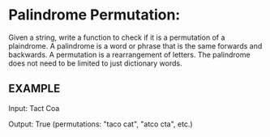 # Palindrome Permutation: 

Given a string, write a function to check if it is a permutation of a plaindrome. A palindrome is a word or phrase that is the same forwards and backwards. A permutation is a rearrangement of letters. The palindrome does not need to be limited to just dictionary words.

## EXAMPLE

Input:  Tact Coa

Output: True (permutations: "taco cat", "atco cta", etc.)
